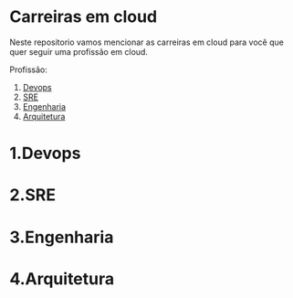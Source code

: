 # Carreiras em cloud

Neste repositorio vamos mencionar as carreiras em cloud para você que quer seguir uma profissão em cloud.

Profissão:

1. [ Devops ](#1)
2. [ SRE ](#2)
3. [ Engenharia ](#3)
4. [ Arquitetura ](#4)

<a name="1"></a>
# 1.Devops

<a name="2"></a>
# 2.SRE

<a name="3"></a>
# 3.Engenharia

<a name="4"></a>
# 4.Arquitetura

